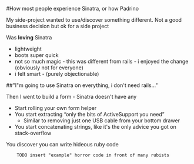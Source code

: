 
#How most people experience Sinatra, or how  Padrino

<!-- Using a lightweight framework is more stylistic rather than a technical constraint -->

My side-project wanted to use/discover something different.
Not a good business decision but ok for a side project

Was **loving** Sinatra
* lightweight
* boots super quick
* not so much magic - this was different from rails - i enjoyed the change (obviously not for everyone)
* i felt smart - (purely objectionable)




<!-- Then you say things like this -->

##"I"m going to use Sinatra on everything, i don't need rails…"

Then I went to build a form - Sinatra doesn't have any
<!-- obviously didn't far through my side-project -->


* Start rolling your own form helper
* You start extracting “only the bits of ActiveSupport you need”
  * Similar to removing just one USB cable from your bottom drawer
* You start concatenating strings, like it's the only advice you got on stack-overflow

        
You discover you can write hideous ruby code

        TODO insert "example" horror code in front of many rubists



